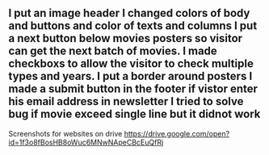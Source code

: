 I put an image header
I changed colors of body and buttons and color of texts and columns
I put a next button below movies posters so visitor can get the next batch of movies.
I made checkboxs to allow the visitor to check multiple types and years.
I put a border around posters
I made a submit button in the footer if vistor enter his email address in newsletter
I tried to solve bug  if movie exceed single line but it didnot work
-------------------------------------------------------------------------------
Screenshots for websites on drive 
https://drive.google.com/open?id=1f3o8fBosHB8oWuc6MNwNApeCBcEuQfRj